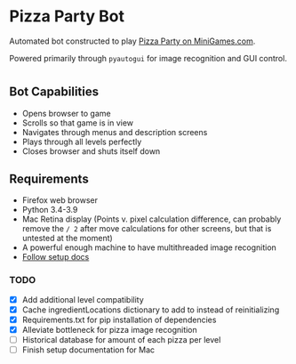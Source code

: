 # Pizza Party Bot

Automated bot constructed to play [Pizza Party on MiniGames.com](https://www.minigames.com/games/pizza-party). 

Powered primarily through `pyautogui` for image recognition and GUI control.
#

## Bot Capabilities
- Opens browser to game
- Scrolls so that game is in view
- Navigates through menus and description screens
- Plays through all levels perfectly
- Closes browser and shuts itself down

## Requirements
- Firefox web browser
- Python 3.4-3.9
- Mac Retina display (Points v. pixel calculation difference, can probably remove the `/ 2` after move calculations for other screens, but that is untested at the moment)
- A powerful enough machine to have multithreaded image recognition
- [Follow setup docs](https://github.com/Ravveni/PizzaPartyBot/blob/main/Setup.md)

### TODO
- [x] Add additional level compatibility
- [x] Cache ingredientLocations dictionary to add to instead of reinitializing
- [x] Requirements.txt for pip installation of dependencies
- [x] Alleviate bottleneck for pizza image recognition
- [ ] Historical database for amount of each pizza per level
- [ ] Finish setup documentation for Mac
